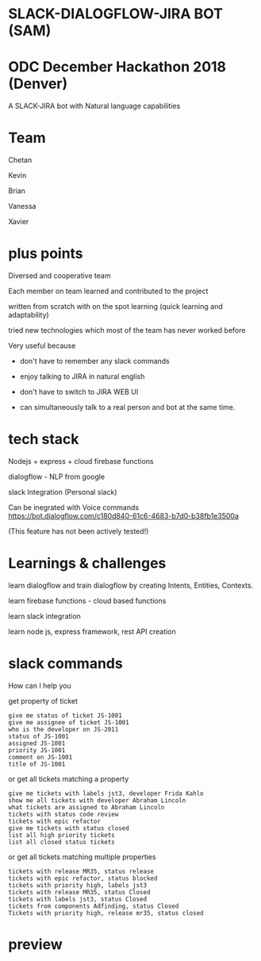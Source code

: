 # SLACK-DIALOGFLOW-JIRA BOT (SAM)
# ODC December Hackathon 2018 (Denver)

A SLACK-JIRA bot with Natural language capabilities

# Team

Chetan

Kevin 

Brian

Vanessa

Xavier

# plus points

Diversed and cooperative team 

Each member on team learned and contributed to the project

written from scratch with on the spot learning (quick learning and adaptability)

tried new technologies which most of the team has never worked before

Very useful because

- don't have to remember any slack commands

- enjoy talking to JIRA in natural english

- don't have to switch to JIRA WEB UI

- can simultaneously talk to a real person and bot at the same time.



# tech stack

Nodejs + express + cloud firebase functions

dialogflow - NLP from google

slack Integration (Personal slack)

Can be inegrated with Voice commands https://bot.dialogflow.com/c180d840-61c6-4683-b7d0-b38fb1e3500a

(This feature has not been actively tested!)


# Learnings & challenges

learn dialogflow and train dialogflow by creating Intents, Entities, Contexts.

learn firebase functions - cloud based functions

learn slack integration

learn node js, express framework, rest API creation



# slack commands

How can I help you

get property of ticket
```
give me status of ticket JS-1001
give me assignee of ticket JS-1001
who is the developer on JS-2011
status of JS-1001 
assigned JS-1001
priority JS-1001
comment on JS-1001
title of JS-1001

```
or  get all tickets matching a property

```
give me tickets with labels jst3, developer Frida Kahlo
show me all tickets with developer Abraham Lincoln
what tickets are assigned to Abraham Lincoln
tickets with status code review
tickets with epic refactor
give me tickets with status closed
list all high priority tickets
list all closed status tickets

```
or  get all tickets matching multiple properties

```
tickets with release MR35, status release
tickets with epic refactor, status blocked
tickets with priority high, labels jst3
tickets with release MR35, status Closed
tickets with labels jst3, status Closed
tickets from components Adfinding, status Closed
Tickets with priority high, release mr35, status closed
```

# preview

